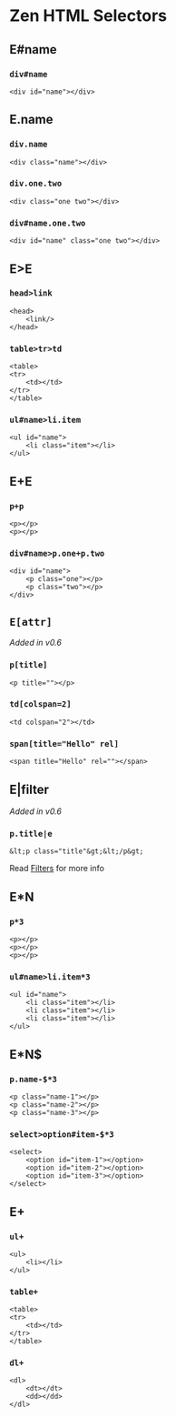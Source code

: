 # Zen HTML Selectors #

## E#name ##

### ` div#name ` ###
```
<div id="name"></div>
```

## E.name ##

### ` div.name ` ###
```
<div class="name"></div>
```

### ` div.one.two ` ###
```
<div class="one two"></div>
```

### ` div#name.one.two ` ###
```
<div id="name" class="one two"></div>
```

## E>E ##

### ` head>link ` ###
```
<head>
    <link/>
</head>
```

### ` table>tr>td ` ###
```
<table>
<tr>
    <td></td>
</tr>
</table>
```

### ` ul#name>li.item ` ###
```
<ul id="name">
    <li class="item"></li>
</ul>
```

## E+E ##

### ` p+p ` ###
```
<p></p>
<p></p>
```

### ` div#name>p.one+p.two ` ###
```
<div id="name">
    <p class="one"></p>
    <p class="two"></p>
</div>
```

## ` E[attr] ` ##

_Added in v0.6_

### ` p[title] ` ###
```
<p title=""></p>
```

### ` td[colspan=2] ` ###
```
<td colspan="2"></td>
```

### ` span[title="Hello" rel] ` ###
```
<span title="Hello" rel=""></span>
```

## E|filter ##

_Added in v0.6_

### ` p.title|e ` ###
```
&lt;p class="title"&gt;&lt;/p&gt;
```

Read [Filters](Filters.md) for more info

## E\*N ##

### ` p*3 ` ###
```
<p></p>
<p></p>
<p></p>
```

### ` ul#name>li.item*3 ` ###
```
<ul id="name">
    <li class="item"></li>
    <li class="item"></li>
    <li class="item"></li>
</ul>
```

## E\*N$ ##

### ` p.name-$*3 ` ###
```
<p class="name-1"></p>
<p class="name-2"></p>
<p class="name-3"></p>
```

### ` select>option#item-$*3 ` ###
```
<select>
    <option id="item-1"></option>
    <option id="item-2"></option>
    <option id="item-3"></option>
</select>
```

## E+ ##

### ` ul+ ` ###
```
<ul>
    <li></li>
</ul>
```

### ` table+ ` ###
```
<table>
<tr>
    <td></td>
</tr>
</table>
```

### ` dl+ ` ###
```
<dl>
    <dt></dt>
    <dd></dd>
</dl>
```